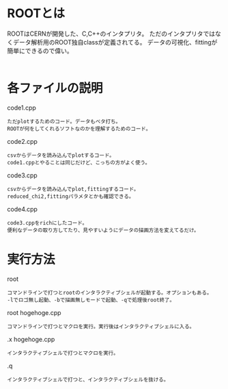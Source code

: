# ROOTとは
ROOTはCERNが開発した、C,C++のインタプリタ。
ただのインタプリタではなくデータ解析用のROOT独自classが定義されてる。
データの可視化、fittingが簡単にできるので偉い。<br><br>
# 各ファイルの説明
code1.cpp

    ただplotするためのコード。データもベタ打ち。
    ROOTが何をしてくれるソフトなのかを理解するためのコード。
code2.cpp

    csvからデータを読み込んでplotするコード。
    code1.cppとやることは同じだけど、こっちの方がよく使う。
code3.cpp

    csvからデータを読み込んでplot,fittingするコード。
    reduced_chi2,fittingパラメタとかも確認できる。
code4.cpp

    code3.cppをrichにしたコード。
    便利なデータの取り方してたり、見やすいようにデータの描画方法を変えてるだけ。

# 実行方法
root

    コマンドラインで打つとrootのインタラクティブシェルが起動する。オプションもある。
    -lでロゴ無し起動、-bで描画無しモードで起動、-qで処理後root終了。

root hogehoge.cpp

    コマンドラインで打つとマクロを実行。実行後はインタラクティブシェルに入る。

.x hogehoge.cpp

    インタラクティブシェルで打つとマクロを実行。

.q

    インタラクティブシェルで打つと、インタラクティブシェルを抜ける。

